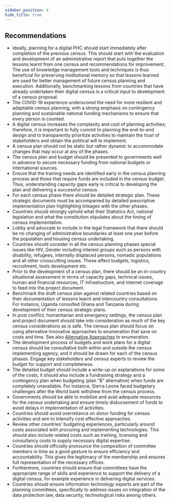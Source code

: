 ```yaml
---
sidebar_position: 4
hide_title: true
---
```


## Recommendations

*   Ideally, planning for a digital PHC should start immediately after completion of the previous census. This should start with the evaluation and development of an administrative report that puts together the lessons learnt from one census and recommendations for improvement. The use of knowledge management tools and techniques is thus beneficial for preserving institutional memory so that lessons learned are used for better management of future census planning and execution. Additionally, benchmarking lessons from countries that have already undertaken their digital census is a critical input to development of a census proposal.
*   The COVID-19 experience underscored the need for more resilient and adaptable census planning, with a strong emphasis on contingency planning and sustainable national funding mechanisms to ensure that every person is counted.
*   A digital census increases the complexity and cost of planning activities; therefore, it is important to fully commit to planning the end-to-end design and to transparently prioritize activities to maintain the trust of stakeholders and obtain the political will to implement.
*   A census plan should not be static but rather dynamic to accommodate changes that may occur at any of the phases.
*   The census plan and budget should be presented to governments well in advance to secure necessary funding from national budgets or international sources.
*   Ensure that the training needs are identified early in the census planning process and those that require funds are included in the census budget. Thus, understanding capacity gaps early is critical to developing the plan and delivering a successful census.
*   For each census phase there should be detailed strategic plan. These strategic documents must be accompanied by detailed prescriptive implementation plan highlighting linkages with the other phases.
*   Countries should strongly uphold what their Statistics Act, national legislation and what the constitution stipulates about the timing of census implementation.
*   Lobby and advocate to include in the legal framework that there should be no changing of administrative boundaries at least one year before the population and housing census undertaking.
*   Countries should consider in all the census planning phases special issues like HIV, Gender including interest groups such as persons with disability, refugees, internally displaced persons, nomadic populations and all other crosscutting issues. These affect budgets, logistics, recruitment, tools development etc.
*   Prior to the development of a census plan, there should be an in-country situational assessment in terms of capacity gaps, technical issues, human and financial resources, IT infrastructure, and internet coverage to feed into the project document.
*   Benchmark the draft census plan against related countries based on their documentation of lessons learnt and intercountry consultations. For instance, Uganda consulted Ghana and Tanzania during development of their census strategic plans.
*   In post conflict, humanitarian and emergency settings, the census plan and project document should take into consideration as much of the key census considerations as is safe. The census plan should focus on using alternative innovative approaches to enumeration that save on costs and time. See also [Alternative Approaches](#_Alternative_Approaches) to enumeration.
*   The development process of budgets and work plans for a digital census should be consultative both within and outside the census implementing agency, and it should be drawn for each of the census phases. Engage key stakeholders and census experts to review the budget for support and completeness.
*   The detailed budget should include a write-up on explanations for some of the costs, it should also include a fundraising strategy and a contingency plan when budgeting (plan “B” alternative) when funds are completely unavailable. For instance, Sierra Leone faced budgetary challenges after the World bank withdrew from the census process.
*   Governments should be able to mobilize and avail adequate resources for the census undertaking and ensure timely disbursement of funds to avoid delays in implementation of activities.
*   Countries should avoid overreliance on donor funding for census activities and aim to intensify cost effective approaches.
*   Review other countries’ budgeting experiences, particularly around costs associated with procuring and implementing technologies. This should also include related costs such as training, licensing and consultancy costs to supply necessary digital expertise.
*   Countries should officially pronounce the composition of committee members in time as a good gesture to ensure efficiency and accountability. This gives the legitimacy of the membership and ensures full representation of the necessary offices.
*   Furthermore, countries should ensure that committees have the appropriate range of skills and experience to support the delivery of a digital census, for example experience in delivering digital services.
*   Countries should ensure information technology experts are part of the planning committees, specifically to address issues on integration of the data protection law, data security, technological risks among others.
